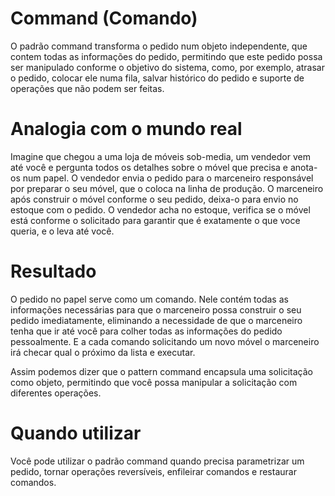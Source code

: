 # Command (Comando)

O padrão command transforma o pedido num objeto independente, que contem todas as informações do pedido, 
permitindo que este pedido possa ser manipulado conforme o objetivo do sistema, como, por exemplo, 
atrasar o pedido, colocar ele numa fila, salvar histórico do pedido e suporte de operações que não podem
ser feitas.

# Analogia com o mundo real 

Imagine que chegou a uma loja de móveis sob-media, um vendedor vem até você e pergunta todos os detalhes
sobre o móvel que precisa e anota-os num papel. O vendedor envia o pedido para o marceneiro responsável 
por preparar o seu móvel, que o coloca na linha de produção. O marceneiro após construir o móvel conforme o seu pedido, deixa-o para envio
no estoque com o pedido. O vendedor acha no estoque, verifica se o móvel está conforme o solicitado
para garantir que é exatamente o que voce queria, e o leva até você.

# Resultado

O pedido no papel serve como um comando. Nele contém todas as informações necessárias para que o marceneiro possa
construir o seu pedido imediatamente, eliminando a necessidade de que o marceneiro tenha que ir até 
você para colher todas as informações do pedido pessoalmente. E a cada comando solicitando um novo
móvel o marceneiro irá checar qual o próximo da lista e executar.

Assim podemos dizer que o pattern command encapsula uma solicitação como objeto, permitindo que você possa
manipular a solicitação com diferentes operações.

# Quando utilizar

Você pode utilizar o padrão command quando precisa parametrizar um pedido, tornar operações reversíveis, 
enfileirar comandos e restaurar comandos. 
